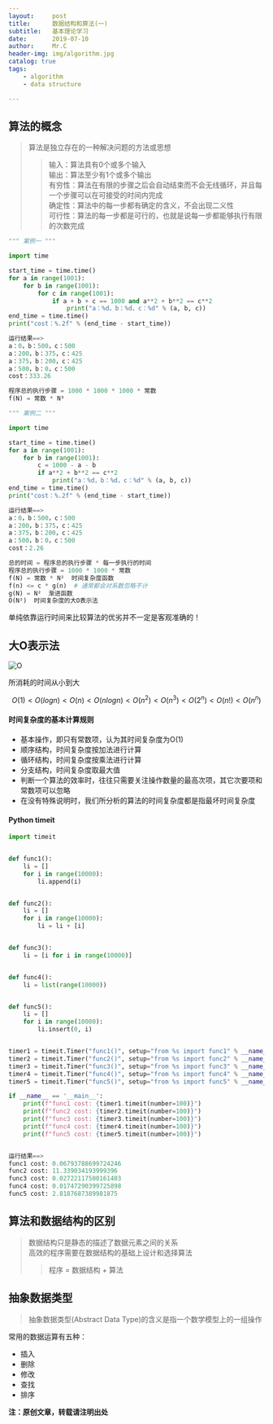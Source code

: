 ```yaml
---
layout:     post
title:      数据结构和算法(一)
subtitle:   基本理论学习
date:       2019-07-10
author:     Mr.C
header-img: img/algorithm.jpg
catalog: true
tags:
    - algorithm
    - data structure

---
```


## 算法的概念

> 算法是独立存在的一种解决问题的方法或思想
>> 输入：算法具有0个或多个输入 <br> 
输出：算法至少有1个或多个输出 <br> 
有穷性：算法在有限的步骤之后会自动结束而不会无线循环，并且每一个步骤可以在可接受的时间内完成 <br> 
确定性：算法中的每一步都有确定的含义，不会出现二义性 <br> 
可行性：算法的每一步都是可行的，也就是说每一步都能够执行有限的次数完成


~~~python
""" 案例一 """

import time

start_time = time.time()
for a in range(1001):
    for b in range(1001):
        for c in range(1001):
            if a + b + c == 1000 and a**2 + b**2 == c**2
                print("a：%d，b：%d，c：%d" % (a, b, c))
end_time = time.time()
print("cost：%.2f" % (end_time - start_time))

运行结果==>
a：0，b：500，c：500
a：200，b：375，c：425
a：375，b：200，c：425
a：500，b：0，c：500
cost：333.26

程序总的执行步骤 = 1000 * 1000 * 1000 * 常数
f(N) = 常数 * N³
~~~

~~~python
""" 案例二 """

import time

start_time = time.time()
for a in range(1001):
    for b in range(1001):
        c = 1000 - a - b
        if a**2 + b**2 == c**2
            print("a：%d，b：%d，c：%d" % (a, b, c))
end_time = time.time()
print("cost：%.2f" % (end_time - start_time))

运行结果==>
a：0，b：500，c：500
a：200，b：375，c：425
a：375，b：200，c：425
a：500，b：0，c：500
cost：2.26

总的时间 = 程序总的执行步骤 * 每一步执行的时间
程序总的执行步骤 = 1000 * 1000 * 常数
f(N) = 常数 * N²  时间复杂度函数
f(n) <= c * g(n)  # 通常都会对系数忽略不计
g(N) = N²  渐进函数
O(N²)  时间复杂度的大O表示法
~~~

单纯依靠运行时间来比较算法的优劣并不一定是客观准确的！

## 大O表示法

![O](http://www.c-blogs.cn/img/O.png)

所消耗的时间从小到大

```math
O(1) < O(logn) < O(n) < O(nlogn) < O(n^2) < O(n^3) < O(2^n) < O(n!) < O(n^n)
```

#### 时间复杂度的基本计算规则

- 基本操作，即只有常数项，认为其时间复杂度为O(1)
- 顺序结构，时间复杂度按加法进行计算
- 循环结构，时间复杂度按乘法进行计算
- 分支结构，时间复杂度取最大值
- 判断一个算法的效率时，往往只需要关注操作数量的最高次项，其它次要项和常数项可以忽略
- 在没有特殊说明时，我们所分析的算法的时间复杂度都是指最坏时间复杂度

#### Python timeit

~~~python
import timeit


def func1():
    li = []
    for i in range(10000):
        li.append(i)


def func2():
    li = []
    for i in range(10000):
        li = li + [i]


def func3():
    li = [i for i in range(10000)]


def func4():
    li = list(range(10000))


def func5():
    li = []
    for i in range(10000):
        li.insert(0, i)


timer1 = timeit.Timer("func1()", setup="from %s import func1" % __name__)
timer2 = timeit.Timer("func2()", setup="from %s import func2" % __name__)
timer3 = timeit.Timer("func3()", setup="from %s import func3" % __name__)
timer4 = timeit.Timer("func4()", setup="from %s import func4" % __name__)
timer5 = timeit.Timer("func5()", setup="from %s import func5" % __name__)

if __name__ == '__main__':
    print(f"func1 cost: {timer1.timeit(number=100)}")
    print(f"func2 cost: {timer2.timeit(number=100)}")
    print(f"func3 cost: {timer3.timeit(number=100)}")
    print(f"func4 cost: {timer4.timeit(number=100)}")
    print(f"func5 cost: {timer5.timeit(number=100)}")


运行结果==>
func1 cost: 0.06793788699724246
func2 cost: 11.339034193999396
func3 cost: 0.02722117500161403
func4 cost: 0.01747290399725898
func5 cost: 2.8187687389981875
~~~

## 算法和数据结构的区别

> 数据结构只是静态的描述了数据元素之间的关系 <br> 
高效的程序需要在数据结构的基础上设计和选择算法
>> 程序 = 数据结构 + 算法 <br> 

## 抽象数据类型

> 抽象数据类型(Abstract Data Type)的含义是指一个数学模型上的一组操作

常用的数据运算有五种：

- 插入
- 删除
- 修改
- 查找
- 排序


**注：原创文章，转载请注明出处**
